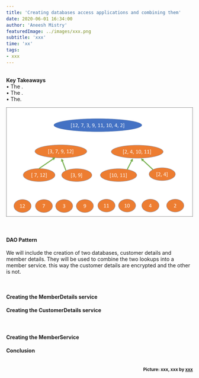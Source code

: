 ```yaml
---
title: 'Creating databases access applications and combining them'
date: 2020-06-01 16:34:00
author: 'Aneesh Mistry'
featuredImage: ../images/xxx.png
subtitle: 'xxx'
time: 'xx'
tags:
- xxx
---
```

<br>
<strong>Key Takeaways</strong><br>
&#8226; The .<br>
&#8226; The .<br>
&#8226; The.<br>

![Merge sort step 2](../../src/images/011MergeSort2.png)


</p>

<br>
<h4>DAO Pattern</h4>
<p>
We will include the creation of two databases, customer details and member details.
They will be used to combine the two lookups into a member service. 
this way the customer details are encrypted and the other is not.


</p>
<br>
<h4>Creating the MemberDetails service</h4>
<p>

</p>

<h4>Creating the CustomerDetails service</h4>
<p>



</p>

<br>
<h4>Creating the MemberService</h4>
<p>



</p>
<b>
<h4>Conclusion</h4>
<p>


</p>

<br>
<small style="float: right;" >Picture: xxx, xxx by <a target="_blank" href="https://unsplash.com/@xxx">xxx</small></a><br>